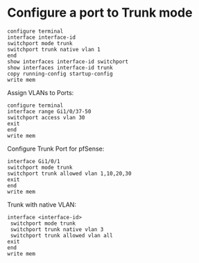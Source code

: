 # Configure a port to Trunk mode

```
configure terminal
interface interface-id
switchport mode trunk
switchport trunk native vlan 1
end
show interfaces interface-id switchport
show interfaces interface-id trunk
copy running-config startup-config
write mem
```

Assign VLANs to Ports:
```
configure terminal
interface range Gi1/0/37-50
switchport access vlan 30
exit
end
write mem
```

Configure Trunk Port for pfSense:
```
interface Gi1/0/1
switchport mode trunk
switchport trunk allowed vlan 1,10,20,30
exit
end
write mem
```

Trunk with native VLAN:
```
interface <interface-id>
 switchport mode trunk
 switchport trunk native vlan 3
 switchport trunk allowed vlan all
exit
end
write mem
```
